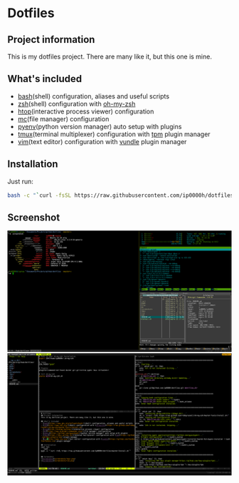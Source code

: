 # Dotfiles
## Project information
This is my dotfiles project. There are many like it, but this one is mine.

## What's included
- [bash](https://www.gnu.org/software/bash/)(shell) configuration, aliases and useful scripts
- [zsh](http://www.zsh.org/)(shell) configuration with [oh-my-zsh](https://raw.github.com/robbyrussell/oh-my-zsh/master/tools/install.sh)
- [htop](http://hisham.hm/htop/)(interactive process viewer) configuration
- [mc](https://www.midnight-commander.org/)(file manager) configuration
- [pyenv](https://github.com/yyuu/pyenv)(python version manager) auto setup with plugins
- [tmux](https://tmux.github.io/)(terminal multiplexer) configuration with [tpm](https://github.com/tmux-plugins/tpm) plugin manager
- [vim](http://www.vim.org/)(text editor) configuration with [vundle](https://github.com/VundleVim/Vundle.vim) plugin manager

## Installation
Just run:
```bash
bash -c "`curl -fsSL https://raw.githubusercontent.com/ip0000h/dotfiles/master/install.sh`"
```

## Screenshot
![screenshot](screenshots/tmux.png)
![screenshot](screenshots/vim.png)

